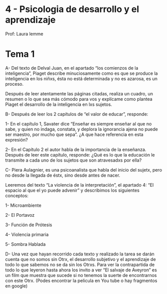 # 4 - Psicologia de desarrollo  y el aprendizaje

Prof: Laura lemme

# Tema 1

A- Del texto de Delval Juan, en el apartado “los comienzos de la inteligencia”, Piaget describe minuciosamente como es que se produce la inteligencia en los niñxs, ésta no está determinada y no es azarosa, es un proceso.

Después de leer atentamente las páginas citadas, realiza un cuadro, un resumen o lo que sea más cómodo para vos y explícame como plantea Piaget el desarrollo de la inteligencia en lxs sujetos.

 

B-  Después de leer los 2 capítulos de “el valor de educar”, responde:

1- En el capítulo 1, Savater dice “Enseñar es siempre enseñar al que no sabe, y quien no indaga, constata, y deplora la ignorancia ajena no puede ser maestro, por mucho que sepa”. ¿A que hace referencia en esta expresión?

2- En el Capítulo 2 el autor habla de la importancia de la enseñanza. Después de leer este capítulo, responde: ¿Qué es lo que la educación le transmite a cada uno de los sujetos que son atravesadxs por ella?

 

C- Piera Aulagnier, es una psicoanalista que habla del inicio del sujetx, pero no desde la llegada de éstx, sino desde antes de nacer.

Leeremos del texto “La violencia de la interpretación”, el apartado 4: “El espacio al que el yo puede advenir” y describimos los siguientes conceptos:

1- Microambiente

2- El Portavoz

3- Función de Prótesis

4- Violencia primaria

5- Sombra Hablada

 

D- Una vez que hayan recorrido cada texto y realizado la tarea se darán cuenta que no somos sin Otrx, el desarrollo subjetivo y el aprendizaje de todo lo que sabemos no se da sin los Otrxs. Para ver la contrapartida de todo lo que leyeron hasta ahora los invito a ver “El salvaje de Aveyron” es un film que muestra que sucede si no tenemos la suerte de encontrarnos con este Otrx. (Podes encontrar la pelicula en You tube o hay fragmentos en google)

